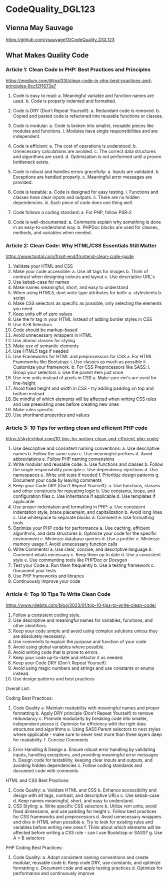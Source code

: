 # CodeQuality_DGL123
## Vienna May Sauvage

https://github.com/vsauvage13/CodeQuality_DGL123

## What Makes Quality Code

### Article 1: Clean Code in PHP: Best Practices and Principles
https://medium.com/@teal33t/clean-code-in-php-best-practices-and-principles-8ccf2f1673a7

1. Code is easy to read:
    a. Meaningful variable and function names are used.
    b. Code is properly indented and formatted.

2. Code is DRY (Don't Repeat Yourself):
    a. Redundant code is removed.
    b. Copied and pasted code is refactored into reusable functions or classes.

3. Code is modular:
    a. Code is broken into smaller, reusable pieces like modules and functions.
        i. Modules have single responsibilities and are independent.

4. Code is efficient:
    a. The cost of operations is understood.
        b. Unnecessary calculations are avoided.
    c. The correct data structures and algorithms are used.
    d. Optimization is not performed until a proven bottleneck exists.

5. Code is robust and handles errors gracefully:
    a. Inputs are validated.
    b. Exceptions are handled properly.
    c. Meaningful error messages are provided.

6. Code is testable:
    a. Code is designed for easy testing.
        i. Functions and classes have clear inputs and outputs.
        ii. There are no hidden dependencies.
        iii. Each piece of code does one thing well.

7. Code follows a coding standard:
    a. For PHP, follow PSR-2

8. Code is well-documented:
    a. Comments explain why something is done in an easy-to-understand way. 
    b. PHPDoc blocks are used for classes, methods, and variables when needed.


### Article 2: Clean Code: Why HTML/CSS Essentials Still Matter
https://www.toptal.com/front-end/frontend-clean-code-guide

1. Validate your HTML and CSS
2. Make your code accessible:
    a. Use alt tags for images
    b. Think of contrast when designing colours and layout
    c. Use descriptive URL's
3. Use kebab-case for names
4. Make names meaningful, short, and easy to understand
5. When using HTML5, dont write type attributes for both:
    a. stylesheets
    b. script
6. Make CSS selectors as specific as possible, only selecting the elements you need.
7. Keep units off of zero values
8. Use the hr tag in your HTML instead of adding border styles in CSS
9. Use A>B Selectors
10. Code should be markup-based
11. Avoid unnecessary wrappers in HTML
12. Use atomic classes for styling
13. Make use of semantic elements
14. Use HTML5 tags if needed
15. Use Frameworks for HTML and preprocessors for CSS
    a. For HTML Frameworks like Bootstrap:
        i. Use classes as much as possible
        ii. Customize your framework. 
    b. For CSS Preprocessors like SASS: 
        i. Group your selectors
        ii. Use the parent item just once
16. Use rem units instead of pixels in CSS
    a. Make sure em's are used for line-height
17. Avoid fixed height and width in CSS - try adding padding on top and bottom instead
18. Be mindful of which elements will be affected when writing CSS rules and use preexisting ones before creating new ones
19. Make rules specific
20. Use shorthand properties and values

### Article 3: 10 Tips for writing clean and efficient PHP code
https://skytechbot.com/10-tips-for-writing-clean-and-efficient-php-code/

1. Use descriptive and consistent naming conventions:
   a. Use descriptive names
   b. Follow the same case
   c. Use meaningful prefixes
   d. Avoid abbreviations
   e. Follow PHP naming convensions
2. Write modular and reusable code:
    a. Use functions and classes
    b. Follow the single responsibility principle
    c. Use dependency injections
    d. Use namespaces
    e. Write unit tests if needed
    f. Prioritize design patterns
    g. Document your code by leaving comments
3. Keep your Code DRY (Don't Repeat Yourself):
   a. Use functions, classes and other constructs for repeating logic
   b. Use constants, loops, and configuration files
   c. Use inheritance if applicable
   d. Use templates if applicable
4. Use proper indentation and formatting in PHP:
   a. Use consistent indentation style, brace placement, and capitalization
   b. Avoid long lines
   c. Use whitespace to separate blocks
   d. Comment
   e. Use formatting tools
5. Optimize your PHP code for performance
   a. Use caching, efficient algorithms, and data structures
   b. Optimize your code for the specific environment
   c. Minimize database queries
   d. Use a profiler
   e. Minimize memory usage
   f. Avoid unnecessary function calls
6. Write Comments!
   a. Use clear, concise, and descriptive language
   b. Comment whats necessary
   c. Keep them up to date
   d. Use a consistent style
   e. Use commenting tools like PHPDoc or Doxygen
7. Test your Code
   a. Run them frequently
   b. Use a testing framework
   c. Document your tests
8. Use PHP frameworks and libraries
9. Continuously improve your code


### Article 4: Top 10 Tips To Write Clean Code
https://www.nilebits.com/blog/2023/01/top-10-tips-to-write-clean-code/

1. Follow a consistent coding style.
2. Use descriptive and meaningful names for variables, functions, and other identifiers.
3. Keep your code simple and avoid using complex solutions unless they are absolutely necessary.
4. Use comments to explain the purpose and function of your code
5. Avoid using global variables where possible.
6. Avoid writing code that is prone to errors.
7. Keep your code up-to-date and refactor it as needed.
8. Keep your Code DRY (Don't Repeat Yourself)
9. Avoid using magic numbers and strings and use constants or enums instead.
10. Use design patterns and best practices


Overall List: 

Coding Best Practices: 
1. Code Quality
    a. Maintain readability with meaningful names and proper formatting
    b. Apply DRY principle (Don't Repeat Yourself) to remove redundancy
    c. Promote modularity by breaking code into smaller, independent pieces
    d. Optimize for efficiency with the right data structures and algorithms
    e. Using SASS Parent selectors to nest styles where applicable - make sure to never nest more than three layers deep for readability.
    f. Concise Comments

3. Error Handling & Design
    a. Ensure robust error handling by validating inputs, handling exceptions, and providing meaningful error messages
    b. Design code for testability, keeping clear inputs and outputs, and avoiding hidden dependencies
    c. Follow coding standards and document code with comments
   
HTML and CSS Best Practices:
1. Code Quality:
    a. Validate HTML and CSS
    b. Enhance accessibility and design with alt tags, contrast, and descriptive URLs
    c. Use kebab-case
    d. Keep names meaningful, short, and easy to understand.
3. CSS Styling:
    a. Write specific CSS selectors
    b. Utilize rem units, avoid fixed dimensions, and use padding for height
    c. Follow best practices for CSS frameworks and preprocessors
    d. Avoid unnecessary wrappers and divs in HTML when possible
    e. Try to look for existing rules and variables before writing new ones
    f. Think about which elements will be affected before writing a CSS rule - can I use Bootstrap or SASS?
    g. Use A > B selectors

PHP Coding Best Practices:
1. Code Quality:
    a. Adopt consistent naming conventions and create modular, reusable code
    b. Keep code DRY, use constants, and optimize formatting
    c. Document code and apply testing practices
    d. Optimize for performance and continuously improve
